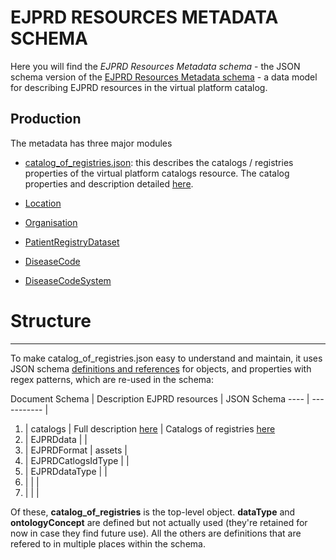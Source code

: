 # EJPRD RESOURCES METADATA SCHEMA


Here you will find the *EJPRD Resources Metadata schema* - the JSON schema version of the [EJPRD Resources Metadata schema](https://github.com/ejp-rd-vp/resource-metadata-schema) - a data model for describing EJPRD resources in the virtual platform catalog.

Production
----------
The metadata has three major modules
* [catalog_of_registries.json](https://github.com/ejp-rd-vp/resource-metadata-schema/blob/master/docs/catalog_of_registries.json): this describes the catalogs / registries properties of the virtual platform catalogs resource. The catalog properties and description detailed [here](https://ejp-rd-vp.github.io/resource-metadata-schema/catalog_of_registries.html).


* [Location]()

* [Organisation]()

* [PatientRegistryDataset]()

* [DiseaseCode]()

* [DiseaseCodeSystem]()


# Structure
---------
To make catalog_of_registries.json  easy to understand and maintain, it uses JSON schema [definitions and references](https://cswr.github.io/JsonSchema/spec/definitions_references/) for objects, and properties with regex patterns, which are re-used in the schema:  
<p align="center">

Document Schema                 | Description EJPRD resources                                                                               | JSON Schema
----                            | -----------                                                                                               |
1. | catalogs                   | Full description [here](https://ejp-rd-vp.github.io/resource-metadata-schema/catalog_of_registries.html)  | Catalogs of registries [here](https://ejp-rd-vp.github.io/resource-metadata-schema/catalog_of_registries.json)
2. | EJPRDdata           |                                                                                                                  |
3. | EJPRDFormat                |  assets                                                                                                   |
4. | EJPRDCatlogsIdType         |                                                                                                           |
5. |  EJPRDdataType             |                                                                                                           |
6. |                            |                                                                                                           |
7. |                            |                                                                                                           |
</p>

Of these, **catalog_of_registries** is the top-level object. **dataType** and **ontologyConcept** are defined but not actually used (they're retained for now in case they find future use).  All the others are definitions that are refered to in multiple places within the schema.
